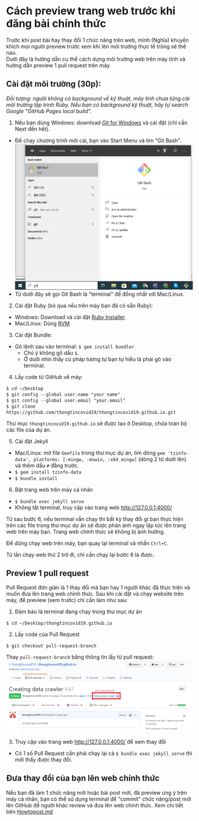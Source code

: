 
# Cách preview trang web trước khi đăng bài chính thức

Trước khi post bài hay thay đổi 1 chức năng trên web, mình (Nghĩa) khuyến khích mọi người preview trước xem khi lên môi trường thực tế trông sẽ thế nào.  
Dưới đây là hướng dẫn cụ thể cách dựng môi trường web trên máy tính và hướng dẫn preview 1 pull request trên máy.

## Cài đặt môi trường (30p):

_Đối tượng: người không có background về kỹ thuật, máy tính chưa từng cài môi trường lập trình Ruby. Nếu bạn có background kỹ thuật, hãy tự search Google "GitHub Pages local build"._

1. Nếu bạn dùng Windows: download [Git for Windows]([https://gitforwindows.org/](https://gitforwindows.org/)) và cài đặt (chỉ cần Next đến hết).
- Để chạy chương trình mới cài, bạn vào Start Menu và tìm "Git Bash". ![Find Git](/img/find_git.png)
- Từ dưới đây sẽ gọi Git Bash là "terminal" để đồng nhất với Mac/Linux.

2. Cài đặt Ruby (bỏ qua nếu trên máy bạn đã có sẵn Ruby):
- Windows: Download và cài đặt [Ruby Installer](https://github.com/oneclick/rubyinstaller2/releases/download/RubyInstaller-2.6.6-1/rubyinstaller-devkit-2.6.6-1-x64.exe).
- Mac/Linux: Dùng [RVM](http://rvm.io/)

3. Cài đặt Bundle:
- Gõ lệnh sau vào terminal: `$ gem install bundler`
  - Chú ý không gõ dấu `$`.
  - Ở dưới nhìn thấy cú pháp tương tự bạn tự hiểu là phải gõ vào terminal. 
4. Lấy code từ GitHub về máy:
```
$ cd ~/Desktop
$ git config --global user.name "your name"
$ git config --global user.email "your.email"
$ git clone https://github.com/thongtincovid19/thongtincovid19.github.io.git
```
Thư mục `thongtincovid19.github.io` sẽ được tạo ở Desktop, chứa toàn bộ các file của dự án.

5. Cài đặt Jekyll
- Mac/Linux: mở file `Gemfile` trong thư mục dự án, tìm dòng `gem 'tzinfo-data', platforms: [:mingw, :mswin, :x64_mingw]` (dòng 2 từ dưới lên) và thêm dấu `#` đằng trước.
- `$ gem install tzinfo-data`
- `$ bundle install`

6. Bật trang web trên máy cá nhân
- `$ bundle exec jekyll serve`
- Không tắt terminal, truy cập vào trang web http://127.0.0.1:4000/

Từ sau bước 6, nếu terminal vẫn chạy thì bất kỳ thay đổi gì bạn thực hiện trên các file trong thư mục dự án sẽ được phản ánh ngay lập tức lên trang web trên máy bạn. Trang web chính thức sẽ không bị ảnh hưởng.

Để dừng chạy web trên máy, bạn quay lại terminal và nhấn `Ctrl+C`.

Từ lần chạy web thứ 2 trở đi, chỉ cần chạy lại bước 6 là được.

## Preview 1 pull request

Pull Request đơn giản là 1 thay đổi mà bạn hay 1 người khác đã thực hiện và muốn đưa lên trang web chính thức. Sau khi cài đặt và chạy website trên máy, để preview (xem trước) chỉ cần làm như sau:

1. Đảm bảo là terminal đang chạy trong thư mục dự án
```
$ cd ~/Desktop/thongtincovid19.github.io
```
2. Lấy code của Pull Request
```
$ git checkout pull-request-branch
```
Thay `pull-request-branch` bằng thông tin lấy từ pull request: ![branch name](/img/branch_name.png)

3. Truy cập vào trang web http://127.0.0.1:4000/ để xem thay đổi
- Có 1 số Pull Request cần phải chạy lại cả `$ bundle exec jekyll serve` thì mới thấy được thay đổi.

## Đưa thay đổi của bạn lên web chính thức

Nếu bạn đã làm 1 chức năng mới hoặc bài post mới, đã preview ưng ý trên máy cá nhân, bạn có thể sử dụng terminal để "commit" chức năng/post mới lên GitHub để người khác review và đưa lên web chính thức. Xem chi tiết bên [Howtopost.md](Howtopost.md)